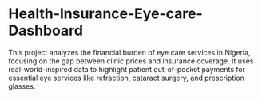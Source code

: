 # Health-Insurance-Eye-care-Dashboard
This project analyzes the financial burden of eye care services in Nigeria, focusing on the gap between clinic prices and insurance coverage. It uses real-world-inspired data to highlight patient out-of-pocket payments for essential eye services like refraction, cataract surgery, and prescription glasses.
